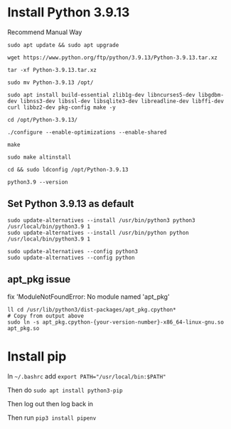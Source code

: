 # Install Python 3.9.13

Recommend Manual Way
```
sudo apt update && sudo apt upgrade

wget https://www.python.org/ftp/python/3.9.13/Python-3.9.13.tar.xz

tar -xf Python-3.9.13.tar.xz

sudo mv Python-3.9.13 /opt/

sudo apt install build-essential zlib1g-dev libncurses5-dev libgdbm-dev libnss3-dev libssl-dev libsqlite3-dev libreadline-dev libffi-dev curl libbz2-dev pkg-config make -y

cd /opt/Python-3.9.13/

./configure --enable-optimizations --enable-shared

make

sudo make altinstall

cd && sudo ldconfig /opt/Python-3.9.13

python3.9 --version
```

## Set Python 3.9.13 as default
```
sudo update-alternatives --install /usr/bin/python3 python3 /usr/local/bin/python3.9 1
sudo update-alternatives --install /usr/bin/python python /usr/local/bin/python3.9 1

sudo update-alternatives --config python3
sudo update-alternatives --config python
```

## apt_pkg issue
fix 'ModuleNotFoundError: No module named 'apt_pkg'
```
ll cd /usr/lib/python3/dist-packages/apt_pkg.cpython*
# Copy from output above
sudo ln -s apt_pkg.cpython-{your-version-number}-x86_64-linux-gnu.so apt_pkg.so
```

# Install pip
In `~/.bashrc` add `export PATH="/usr/local/bin:$PATH"`

Then do `sudo apt install python3-pip`

Then log out then log back in

Then run `pip3 install pipenv`
